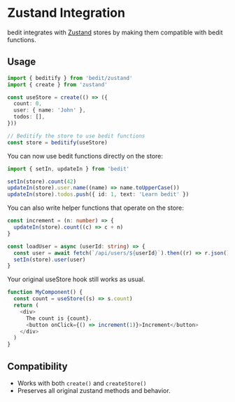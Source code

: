 # Zustand Integration

bedit integrates with [Zustand](https://zustand-demo.pmnd.rs/) stores by making them compatible with bedit functions.

## Usage

```typescript
import { beditify } from 'bedit/zustand'
import { create } from 'zustand'

const useStore = create(() => ({
  count: 0,
  user: { name: 'John' },
  todos: [],
}))

// Beditify the store to use bedit functions
const store = beditify(useStore)
```

You can now use bedit functions directly on the store:

```typescript
import { setIn, updateIn } from 'bedit'

setIn(store).count(42)
updateIn(store).user.name((name) => name.toUpperCase())
updateIn(store).todos.push({ id: 1, text: 'Learn bedit' })
```

You can also write helper functions that operate on the store:

```typescript
const increment = (n: number) => {
  updateIn(store).count((c) => c + n)
}

const loadUser = async (userId: string) => {
  const user = await fetch(`/api/users/${userId}`).then((r) => r.json())
  setIn(store).user(user)
}
```

Your original useStore hook still works as usual.

```typescript
function MyComponent() {
  const count = useStore((s) => s.count)
  return (
    <div>
      The count is {count}.
      <button onClick={() => increment(1)}>Increment</button>
    </div>
  )
}
```

## Compatibility

- Works with both `create()` and `createStore()`
- Preserves all original zustand methods and behavior.
